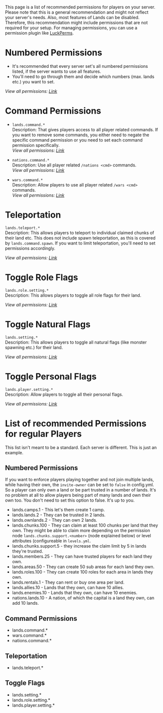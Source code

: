This page is a list of recommended permissions for players on your server. Please note that this is a general recommendation and might not reflect your server's needs. Also, most features of Lands can be disabled. Therefore, this recommendation might include permissions that are not required for your setup. For managing permissions, you can use a permission plugin like [LuckPerms](https://www.spigotmc.org/resources/luckperms.28140/).

# Numbered Permissions
* It's recommended that every server set's all numbered permissions listed, if the server wants to use all features. 
* You'll need to go through them and decide which numbers (max. lands etc.) you want to set.

_View all permissions: [Link](https://wiki.incredibleplugins.com/lands/permissions/permissions#numbered-permissions)_

# Command Permissions

* `lands.command.*`\
Description: That gives players access to all player related commands.
If you want to remove some commands, you either need to negate the specific command permission or you need to set each command permission specifically.\
_View all permissions: [Link](../players/Commands.md)_

* `nations.command.*`\
Description: Use all player related `/nations <cmd>` commands.\
_View all permissions: [Link](https://wiki.incredibleplugins.com/lands/for-players/commands#nations)_

* `wars.command.*`\
Description: Allow players to use all player related `/wars <cmd>` commands.\
_View all permissions: [Link](https://wiki.incredibleplugins.com/lands/for-players/commands#wars)_

# Teleportation
`lands.teleport.*`\
Description: This allows players to teleport to individual claimed chunks of their land etc. This does not include spawn teleportation, as this is covered by `lands.command.spawn`. If you want to limit teleportation, you'll need to set permissions accordingly.

_View all permissions: [Link](https://wiki.incredibleplugins.com/lands/permissions/permissions#teleportation)_

# Toggle Role Flags
`lands.role.setting.*`\
Description: This allows players to toggle all role flags for their land.

_View all permissions: [Link](https://wiki.incredibleplugins.com/lands/configuration/roles-and-their-flags#flags)_

# Toggle Natural Flags
`lands.setting.*`\
Description: This allows players to toggle all natural flags (like monster spawning etc.) for their land.

_View all permissions: [Link](https://wiki.incredibleplugins.com/lands/configuration/natural-flags#flags)_


# Toggle Personal Flags
`lands.player.setting.*`\
Description: Allow players to toggle all their personal flags.

_View all permissions: [Link](https://wiki.incredibleplugins.com/lands/configuration/player-personal-settings#available-personal-flags)_


# List of recommended Permissions for regular Players
This list isn't meant to be a standard. Each server is different. This is just an example. 

## Numbered Permissions
If you want to enforce players playing together and not join multiple lands, while having their own, the `invite-owner` can be set to `false` in config.yml. So a player can only own a land or be part trusted in a number of lands. It's no problem at all to allow players being part of many lands and own their own too. You don't need to set this option to false. It's up to you.

* lands.camps.1 - This let's them create 1 camp.
* lands.lands.2 - They can be trusted in 2 lands.
* lands.ownlands.2 - They can own 2 lands.
* lands.chunks.100 - They can claim at least 100 chunks per land that they own. They might be able to claim more depending on the permission node ``lands.chunks.support.<number>`` (node explained below) or level attributes (configureable in ``levels.yml``.
* lands.chunks.support.5 - they increase the claim limit by 5 in lands they're trusted.
* lands.members.25 - They can have trusted players for each land they own.
* lands.areas.50 - They can create 50 sub areas for each land they own.
* lands.roles.100 - They can create 100 roles for each area in lands they own.
* lands.rentals.1 - They can rent or buy one area per land.
* lands.allies.10 - Lands that they own, can have 10 allies.
* lands.enemies.10 - Lands that they own, can have 10 enemies.
* nations.lands.10 - A nation, of which the capital is a land they own, can add 10 lands.
## Command Permissions
* lands.command.*
* wars.command.*
* nations.command.*
## Teleportation
* lands.teleport.*
## Toggle Flags
* lands.setting.*
* lands.role.setting.*
* lands.player.setting.*
